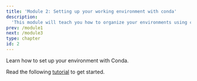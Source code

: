 ```yaml
---
title: 'Module 2: Setting up your working environment with conda'
description:
  'This module will teach you how to organize your environments using conda'
prev: /module1
next: /module3
type: chapter
id: 2
---
```



<exercise id="1" title="Getting Started with Conda">

Learn how to set up your environment with Conda.

Read the following [tutorial](https://foundations.projectpythia.org/foundations/conda.html) to get started.

</exercise>
